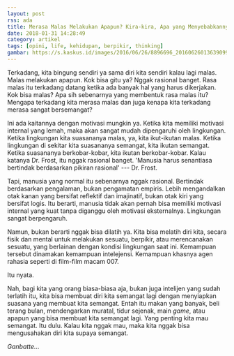 ```yaml
---
layout: post
rss: ada
title: Merasa Malas Melakukan Apapun? Kira-kira, Apa yang Menyebabkannya Ya?
date: 2018-01-31 14:28:49
category: artikel
tags: [opini, life, kehidupan, berpikir, thinking]
gambar: https://s.kaskus.id/images/2016/06/26/8896696_201606260136390999.jpg
---
```


Terkadang, kita bingung sendiri ya sama diri kita sendiri kalau lagi malas. Malas melakukan apapun. Kok bisa gitu ya? Nggak rasional banget. Rasa malas itu terkadang datang ketika ada banyak hal yang harus dikerjakan. Kok bisa malas? Apa sih sebenarnya yang membentuk rasa malas itu? Mengapa terkadang kita merasa malas dan juga kenapa kita terkadang merasa sangat bersemangat?

Ini ada kaitannya dengan motivasi mungkin ya. Ketika kita memiliki motivasi internal yang lemah, maka akan sangat mudah dipengaruhi oleh lingkungan. Ketika lingkungan kita suasananya malas, ya, kita ikut-ikutan malas. Ketika lingkungan di sekitar kita suasananya semangat, kita ikutan semangat. Ketika suasananya berkobar-kobar, kita ikutan berkobar-kobar. Kalau katanya Dr. Frost, itu nggak rasional banget. 'Manusia harus senantiasa bertindak berdasarkan pikiran rasional' --- Dr. Frost.

Tapi, manusia yang normal itu sebenarnya nggak rasional. Bertindak berdasarkan pengalaman, bukan pengamatan empiris. Lebih mengandalkan otak kanan yang bersifat reflektif dan imajinatif, bukan otak kiri yang bersifat logis. Itu berarti, manusia tidak akan pernah bisa memiliki motivasi internal yang kuat tanpa diganggu oleh motivasi eksternalnya. Lingkungan sangat berpengaruh.

Namun, bukan berarti nggak bisa dilatih ya. Kita bisa melatih diri kita, secara fisik dan mental untuk melakukan sesuatu, berpikir, atau merencanakan sesuatu, yang berlainan dengan kondisi lingkungan saat ini. Kemampuan tersebut dinamakan kemampuan intelejensi. Kemampuan khasnya agen rahasia seperti di film-film macam 007.

Itu nyata.

Nah, bagi kita yang orang biasa-biasa aja, bukan juga intelijen yang sudah terlatih itu, kita bisa membuat diri kita semangat lagi dengan menyiapkan suasana yang membuat kita semangat. Entah itu makan yang banyak, beli terang bulan, mendengarkan muratal, tidur sejenak, main _game_, atau apapun yang bisa membuat kita semangat lagi. Yang penting kita mau semangat. Itu dulu. Kalau kita nggak mau, maka kita nggak bisa mengusahakan diri kita supaya semangat.

_Ganbatte..._